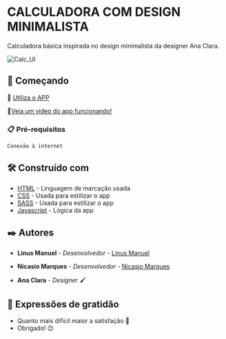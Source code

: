 # CALCULADORA COM DESIGN MINIMALISTA
Calculadora básica inspirada no design minimalista da designer Ana Clara.

![Calc_UI](https://user-images.githubusercontent.com/79695824/134748952-c244f11e-5a8a-4b7b-a8db-d0e64c7e351d.jpeg)

## 🚀 Começando

📲 <a href="https://linuscalculator.netlify.app/" target="_blank">Utiliza o APP</a>


📲[Veja um video do app funcionando!](https://youtu.be/Suudbh7Yv70)

### 📋 Pré-requisitos

```
Conexão à internet
```
## 🛠️ Construído com

- [HTML](https://www.w3schools.com/html/) - Linguagem de marcação usada
- [CSS](https://www.w3schools.com/css/) - Usada para estilizar o app
- [SASS](https://www.w3schools.com/sass/) - Usada para estilizar o app
- [Javascript](https://www.w3schools.com/js/default.asp) - Lógica da app

## ✒️ Autores

- **Linus Manuel** - _Desenvolvedor_ - <a href="https://github.com/linusmanuel" target="_blank">Linus Manuel</a>
- **Nicasio Marques** - _Desenvolvedor_ - <a href="https://github.com/nicasiomarques" target="_blank">Nicasio Marques</a>

- **Ana Clara** - _Designer_ 🖌

## 🎁 Expressões de gratidão

- Quanto mais difícil maior a satisfação 🙌
- Obrigado! 😉

